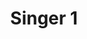 ---
weight: 1
images:
- /images/photos/20230405 - Sortie Photo - Stéphane G. - 0012.jpg
title: Singer 1
tags:
- portrait
- archive
---